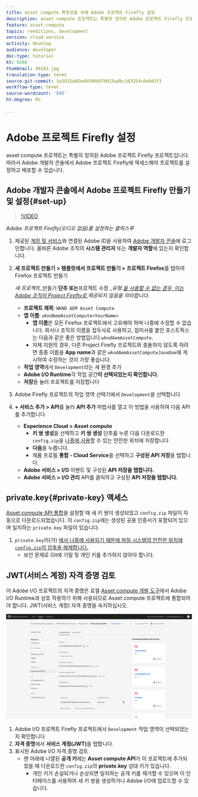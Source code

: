 ```yaml
---
title: asset compute 확장성을 위해 Adobe 프로젝트 Firefly 설정
description: asset compute 프로젝트는 특별히 정의된 Adobe 프로젝트 Firefly 프로젝트입니다. 따라서 Adobe 개발자 콘솔에서 Adobe 프로젝트 Firefly에 액세스해야 프로젝트를 설정하고 배포할 수 있습니다.
feature: asset-compute
topics: renditions, development
version: cloud-service
activity: develop
audience: developer
doc-type: tutorial
kt: 6268
thumbnail: 40183.jpg
translation-type: tm+mt
source-git-commit: 3a3832a05ed9598d970915adbc163254c6eb83f1
workflow-type: tm+mt
source-wordcount: '545'
ht-degree: 0%

---
```



# Adobe 프로젝트 Firefly 설정

asset compute 프로젝트는 특별히 정의된 Adobe 프로젝트 Firefly 프로젝트입니다. 따라서 Adobe 개발자 콘솔에서 Adobe 프로젝트 Firefly에 액세스해야 프로젝트를 설정하고 배포할 수 있습니다.

## Adobe 개발자 콘솔에서 Adobe 프로젝트 Firefly 만들기 및 설정{#set-up}

>[!VIDEO](https://video.tv.adobe.com/v/40183/?quality=12&learn=on)

_Adobe 프로젝트 Firefly(오디오 없음)를 설정하는 클릭스루_

1. 제공된 [ 계정 및 서비스](./accounts-and-services.md)와 연결된 Adobe ID을 사용하여 [Adobe 개발자 콘솔](https://console.adobe.io)에 로그인합니다. 올바른 Adobe 조직의 __시스템 관리자__ 또는 __개발자 역할__&#x200B;에 있는지 확인합니다.
1. __새 프로젝트 만들기 > 템플릿에서 프로젝트 만들기 > 프로젝트 Firefox__&#x200B;를 탭하여 Firefox 프로젝트 만들기

   _새 프로젝트__&#x200B;만들기 __단추 또는__&#x200B;프로젝트 수정 __유형 [을 사용할 수 없는 경우, 이는 Adobe 조직이 Project Firefly로 ](#request-adobe-project-firefly)제공되지 않음을 의미합니다._

   + __프로젝트 제목__:  `WKND AEM Asset Compute`
   + __앱 이름__:  `wkndAemAssetCompute<YourName>`
      + __앱 이름__&#x200B;은 모든 Firefox 프로젝트에서 고유해야 하며 나중에 수정할 수 없습니다. 회사나 조직의 이름을 접두사로 사용하고, 접미사를 붙인 포스트픽스는 다음과 같은 좋은 방법입니다.`wkndAemAssetCompute`.
      + 자체 지원의 경우, 다른 Project Firefly 프로젝트와 충돌하지 않도록 하려면 종종 이름을 __App name__&#x200B;과 같은 `wkndAemAssetComputeJaneDoe`에 게시하여 수정하는 것이 가장 좋습니다.
   + __작업 영역__&#x200B;에서 `Development`라는 새 환경 추가
   + __Adobe I/O Runtime__&#x200B;각 작업 공간&#x200B;__이 선택되었는지 확인합니다.__
   + __저장__&#x200B;을 눌러 프로젝트를 저장합니다
1. Adobe Firefly 프로젝트의 작업 영역 선택기에서 `Development`을 선택합니다
1. __+ 서비스 추가 > API__&#x200B;를 눌러 __API 추가__ 마법사를 열고 이 방법을 사용하여 다음 API를 추가합니다.

   + __Experience Cloud > Asset compute__
      + __키 쌍 생성__&#x200B;을 선택하고 __키 쌍 생성__ 단추를 누른 다음 다운로드한 `config.zip`을 [나중에 사용](#private-key)할 수 있는 안전한 위치에 저장합니다
      + __다음__&#x200B;을 누릅니다.
      + 제품 프로필 __통합 - Cloud Service__&#x200B;을 선택하고 __구성된 API 저장__&#x200B;을 탭합니다.
   + __Adobe 서비스 > I/O__ 이벤트 및 구성된  __API 저장을 탭합니다.__
   + __Adobe 서비스 > I/O 관리__ API를 클릭하고 구성된  __API 저장을 탭합니다.__

## private.key{#private-key} 액세스

[Asset compute API 통합](#set-up)을 설정할 때 새 키 쌍이 생성되었고 `config.zip` 파일이 자동으로 다운로드되었습니다. 이 `config.zip`에는 생성된 공용 인증서가 포함되어 있으며 일치하는 `private.key` 파일이 있습니다.

1. `private.key`이(가) [에서 나중에 사용되기 때문에 파일 시스템의 안전한 위치에 `config.zip`의 압축을 해제합니다.](../develop/environment-variables.md)
   + 보안 문제로 Git에 기밀 및 개인 키를 추가하지 않아야 합니다.

## JWT(서비스 계정) 자격 증명 검토

이 Adobe I/O 프로젝트의 자격 증명은 로컬 [Asset compute 개발 도구](../develop/development-tool.md)에서 Adobe I/O Runtime과 상호 작용하기 위해 사용되므로 Asset compute 프로젝트에 통합되어야 합니다. JWT(서비스 계정) 자격 증명을 숙지하십시오.

![Adobe 개발자 서비스 계정 자격 증명](./assets/firefly/service-account.png)

1. Adobe I/O 프로젝트 Firefly 프로젝트에서 `Development` 작업 영역이 선택되었는지 확인합니다
1. __자격 증명__&#x200B;에서 __서비스 계정(JWT)__&#x200B;을 탭합니다.
1. 표시된 Adobe I/O 자격 증명 검토
   + 맨 아래에 나열된 __공개 키__&#x200B;에는 __Asset compute API__&#x200B;가 이 프로젝트에 추가되었을 때 다운로드한 `config.zip`의 __private.key__ 상대 키가 있습니다.
      + 개인 키가 손실되거나 손상되면 일치하는 공개 키를 제거할 수 있으며 이 인터페이스를 사용하여 새 키 쌍을 생성하거나 Adobe I/O에 업로드할 수 있습니다.
